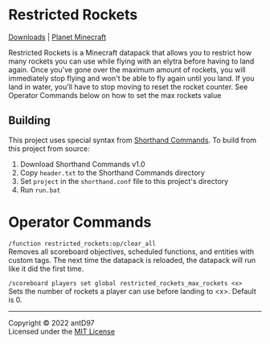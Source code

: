 # Restricted Rockets

[Downloads](https://github.com/antD97/DeathCurse/releases) |
[Planet Minecraft](https://www.planetminecraft.com/data-pack/death-curse/)


Restricted Rockets is a Minecraft datapack that allows you to restrict how many rockets you can use
while flying with an elytra before having to land again. Once you've gone over the maximum amount of
rockets, you will immediately stop flying and won't be able to fly again until you land. If you land
in water, you'll have to stop moving to reset the rocket counter. See Operator Commands below on how
to set the max rockets value

## Building

This project uses special syntax from
[Shorthand Commands](https://github.com/antD97/ShorthandCommands). To build from this project from
source:

1. Download Shorthand Commands v1.0
2. Copy `header.txt` to the Shorthand Commands directory
3. Set `project` in the `shorthand.conf` file to this project's directory
4. Run `run.bat`

# Operator Commands

`/function restricted_rockets:op/clear_all`  
Removes all scoreboard objectives, scheduled functions, and entities with custom tags. The next time
the datapack is reloaded, the datapack will run like it did the first time.

`/scoreboard players set global restricted_rockets_max_rockets <x>`  
Sets the number of rockets a player can use before landing to \<x>. Default is 0.

---
Copyright © 2022 antD97  
Licensed under the [MIT License](LICENSE)
